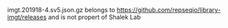imgt.201918-4.sv5.json.gz belongs to https://github.com/repseqio/library-imgt/releases and is not propert of Shalek Lab
